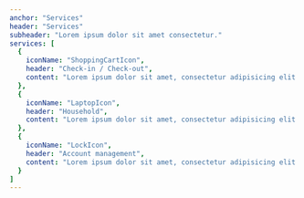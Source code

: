 ```yaml
---
anchor: "Services"
header: "Services"
subheader: "Lorem ipsum dolor sit amet consectetur."
services: [
  {
    iconName: "ShoppingCartIcon",
    header: "Check-in / Check-out",
    content: "Lorem ipsum dolor sit amet, consectetur adipisicing elit. Minima maxime quam architecto quo inventore harum ex magni, dicta impedit."
  },
  {
    iconName: "LaptopIcon",
    header: "Household",
    content: "Lorem ipsum dolor sit amet, consectetur adipisicing elit. Minima maxime quam architecto quo inventore harum ex magni, dicta impedit."
  },
  {
    iconName: "LockIcon",
    header: "Account management",
    content: "Lorem ipsum dolor sit amet, consectetur adipisicing elit. Minima maxime quam architecto quo inventore harum ex magni, dicta impedit."
  }
]
---
```

